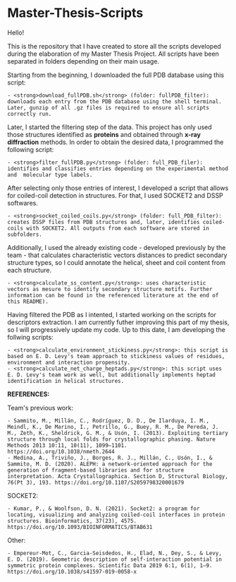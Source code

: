 # Master-Thesis-Scripts

Hello!

This is the repository that I have created to store all the scripts developed during the elaboration of my Master Thesis Project.
All scripts have been separated in folders depending on their main usage.

Starting from the beginning, I downloaded the full PDB database using this script:

	- <strong>download_fullPDB.sh</strong> (folder: fullPDB_filter): downloads each entry from the PDB database using the shell terminal. Later, gunzip of all .gz files is required to ensure all scripts correctly run.

Later, I started the filtering step of the data. This project has only used those structures identified as <strong>proteins</strong> and obtained through <strong>x-ray diffraction</strong> methods.
In order to obtain the desired data, I programmed the following script:

	- <strong>filter_fullPDB.py</strong> (folder: full_PDB_filer): identifies and classifies entries depending on the experimental method and  molecular type labels.

After selecting only those entries of interest, I developed a script that allows for coiled-coil detection in structures. For that, I used SOCKET2 and DSSP softwares.

	- <strong>socket_coiled_coils.py</strong> (folder: full_PDB_filter): creates DSSP files from PDB structures and, later, identifies coiled-coils with SOCKET2. All outputs from each software are stored in subfolders.

Additionally, I used the already existing code - developed previously by the team - that calculates characteristic vectors distances to predict secondary structure types, so I could annotate the helical, sheet and coil content from each structure.

	- <strong>calculate_ss_content.py</strong>: uses characteristic vectors as mesure to identify secondary structure motifs. Further information can be found in the referenced literature at the end of this README).

Having filtered the PDB as I intented, I started working on the scripts for descriptors extraction. I am currently futher improving this part of my thesis, so I will progressively update my code.
Up to this date, I am developing the follwing scripts:

	- <strong>calculate_environment_stickiness.py</strong>: this script is based on E. D. Levy's team approach to stickiness values of residues, environment and interaction propensity.
	- <strong>calculate_net_charge_heptads.py</strong>: this script uses E. D. Levy's team work as well, but additionally implements heptad identification in helical structures.

<strong>REFERENCES:</strong>

Team's previous work:

	- Sammito, M., Millán, C., Rodríguez, D. D., De Ilarduya, I. M., Meindl, K., De Marino, I., Petrillo, G., Buey, R. M., De Pereda, J. M., Zeth, K., Sheldrick, G. M., & Usón, I. (2013). Exploiting tertiary structure through local folds for crystallographic phasing. Nature Methods 2013 10:11, 10(11), 1099–1101. https://doi.org/10.1038/nmeth.2644
	- Medina, A., Triviño, J., Borges, R. J., Millán, C., Usón, I., & Sammito, M. D. (2020). ALEPH: a network-oriented approach for the generation of fragment-based libraries and for structure interpretation. Acta Crystallographica. Section D, Structural Biology, 76(Pt 3), 193. https://doi.org/10.1107/S2059798320001679

SOCKET2:

	- Kumar, P., & Woolfson, D. N. (2021). Socket2: a program for locating, visualizing and analyzing coiled-coil interfaces in protein structures. Bioinformatics, 37(23), 4575. https://doi.org/10.1093/BIOINFORMATICS/BTAB631

Other:

	- Empereur-Mot, C., Garcia-Seisdedos, H., Elad, N., Dey, S., & Levy, E. D. (2019). Geometric description of self-interaction potential in symmetric protein complexes. Scientific Data 2019 6:1, 6(1), 1–9. https://doi.org/10.1038/s41597-019-0058-x

